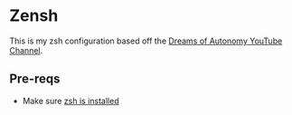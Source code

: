 # Zensh

This is my zsh configuration based off the [Dreams of Autonomy YouTube Channel](https://www.youtube.com/watch?v=ud7YxC33Z3w).

## Pre-reqs

- Make sure [zsh is installed](https://github.com/ohmyzsh/ohmyzsh/wiki/Installing-ZSH#zsh)

